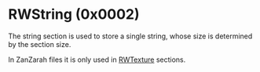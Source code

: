# RWString (0x0002)

The string section is used to store a single string, whose size is determined by the section size.

In ZanZarah files it is only used in [RWTexture](RWTexture]) sections.
